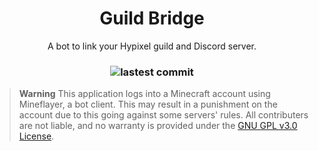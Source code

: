 <h1 align="center">Guild Bridge</h1>

<p align="center">
    A bot to link your Hypixel guild and Discord server.
</p>

<h3 align="center">
    <img alt="lastest commit" src="https://img.shields.io/github/last-commit/BlightGuild/bridge?style=for-the-badge&color=eb7c77">
</h3>

> **Warning**
> This application logs into a Minecraft account using Mineflayer, a bot client. This may result in a punishment on the account due to this going against some servers' rules. All contributers are not liable, and no warranty is provided under the [GNU GPL v3.0 License](https://github.com/BlightGuild/bridge/blob/main/LICENSE).
